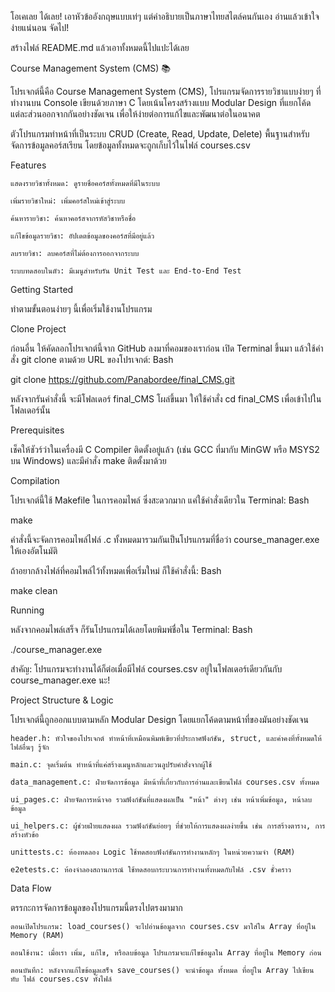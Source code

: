 โอเคเลย ได้เลย! เอาหัวข้ออังกฤษแบบเท่ๆ แต่คำอธิบายเป็นภาษาไทยสไตล์คนกันเอง อ่านแล้วเข้าใจง่ายแน่นอน จัดไป!

สร้างไฟล์ README.md แล้วเอาทั้งหมดนี้ไปแปะได้เลย

Course Management System (CMS) 📚

โปรเจกต์นี้คือ Course Management System (CMS), โปรแกรมจัดการรายวิชาแบบง่ายๆ ที่ทำงานบน Console เขียนด้วยภาษา C โดยเน้นโครงสร้างแบบ Modular Design ที่แยกโค้ดแต่ละส่วนออกจากกันอย่างชัดเจน เพื่อให้ง่ายต่อการแก้ไขและพัฒนาต่อในอนาคต

ตัวโปรแกรมทำหน้าที่เป็นระบบ CRUD (Create, Read, Update, Delete) พื้นฐานสำหรับจัดการข้อมูลคอร์สเรียน โดยข้อมูลทั้งหมดจะถูกเก็บไว้ในไฟล์ courses.csv

Features

    แสดงรายวิชาทั้งหมด: ดูรายชื่อคอร์สทั้งหมดที่มีในระบบ

    เพิ่มรายวิชาใหม่: เพิ่มคอร์สใหม่เข้าสู่ระบบ

    ค้นหารายวิชา: ค้นหาคอร์สจากรหัสวิชาหรือชื่อ

    แก้ไขข้อมูลรายวิชา: อัปเดตข้อมูลของคอร์สที่มีอยู่แล้ว

    ลบรายวิชา: ลบคอร์สที่ไม่ต้องการออกจากระบบ

    ระบบทดสอบในตัว: มีเมนูสำหรับรัน Unit Test และ End-to-End Test

Getting Started

ทำตามขั้นตอนง่ายๆ นี้เพื่อเริ่มใช้งานโปรแกรม

Clone Project

ก่อนอื่น ให้คัดลอกโปรเจกต์นี้จาก GitHub ลงมาที่คอมของเราก่อน เปิด Terminal ขึ้นมา แล้วใช้คำสั่ง git clone ตามด้วย URL ของโปรเจกต์:
Bash

git clone https://github.com/Panabordee/final_CMS.git

หลังจากรันคำสั่งนี้ จะมีโฟลเดอร์ final_CMS โผล่ขึ้นมา ให้ใช้คำสั่ง cd final_CMS เพื่อเข้าไปในโฟลเดอร์นั้น

Prerequisites

เช็คให้ชัวร์ว่าในเครื่องมี C Compiler ติดตั้งอยู่แล้ว (เช่น GCC ที่มากับ MinGW หรือ MSYS2 บน Windows) และมีคำสั่ง make ติดตั้งมาด้วย

Compilation

โปรเจกต์นี้ใช้ Makefile ในการคอมไพล์ ซึ่งสะดวกมาก แค่ใช้คำสั่งเดียวใน Terminal:
Bash

make

คำสั่งนี้จะจัดการคอมไพล์ไฟล์ .c ทั้งหมดมารวมกันเป็นโปรแกรมที่ชื่อว่า course_manager.exe ให้เองอัตโนมัติ

ถ้าอยากล้างไฟล์ที่คอมไพล์ไว้ทั้งหมดเพื่อเริ่มใหม่ ก็ใช้คำสั่งนี้:
Bash

make clean

Running

หลังจากคอมไพล์เสร็จ ก็รันโปรแกรมได้เลยโดยพิมพ์ชื่อใน Terminal:
Bash

./course_manager.exe

สำคัญ: โปรแกรมจะทำงานได้ก็ต่อเมื่อมีไฟล์ courses.csv อยู่ในโฟลเดอร์เดียวกันกับ course_manager.exe นะ!

Project Structure & Logic

โปรเจกต์นี้ถูกออกแบบตามหลัก Modular Design โดยแยกโค้ดตามหน้าที่ของมันอย่างชัดเจน

    header.h: หัวใจของโปรเจกต์ ทำหน้าที่เหมือนพิมพ์เขียวที่ประกาศฟังก์ชัน, struct, และค่าคงที่ทั้งหมดให้ไฟล์อื่นๆ รู้จัก

    main.c: จุดเริ่มต้น ทำหน้าที่แค่สร้างเมนูหลักและวนลูปรับคำสั่งจากผู้ใช้

    data_management.c: ฝ่ายจัดการข้อมูล มีหน้าที่เกี่ยวกับการอ่านและเขียนไฟล์ courses.csv ทั้งหมด

    ui_pages.c: ฝ่ายจัดการหน้าจอ รวมฟังก์ชันที่แสดงผลเป็น "หน้า" ต่างๆ เช่น หน้าเพิ่มข้อมูล, หน้าลบข้อมูล

    ui_helpers.c: ผู้ช่วยฝ่ายแสดงผล รวมฟังก์ชันย่อยๆ ที่ช่วยให้การแสดงผลง่ายขึ้น เช่น การสร้างตาราง, การสร้างหัวข้อ

    unittests.c: ห้องทดลอง Logic ใช้ทดสอบฟังก์ชันการทำงานหลักๆ ในหน่วยความจำ (RAM)

    e2etests.c: ห้องจำลองสถานการณ์ ใช้ทดสอบกระบวนการทำงานทั้งหมดกับไฟล์ .csv ชั่วคราว

Data Flow

ตรรกะการจัดการข้อมูลของโปรแกรมนี้ตรงไปตรงมามาก

    ตอนเปิดโปรแกรม: load_courses() จะไปอ่านข้อมูลจาก courses.csv มาใส่ใน Array ที่อยู่ใน Memory (RAM)

    ตอนใช้งาน: เมื่อเรา เพิ่ม, แก้ไข, หรือลบข้อมูล โปรแกรมจะแก้ไขข้อมูลใน Array ที่อยู่ใน Memory ก่อน

    ตอนบันทึก: หลังจากแก้ไขข้อมูลเสร็จ save_courses() จะนำข้อมูล ทั้งหมด ที่อยู่ใน Array ไปเขียน ทับ ไฟล์ courses.csv ทั้งไฟล์
